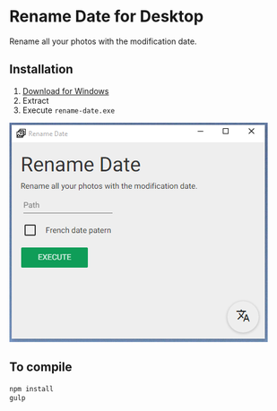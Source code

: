 # Rename Date for Desktop

Rename all your photos with the modification date.

## Installation

1. [Download for Windows](https://raw.githubusercontent.com/cedced19/rename-date/tree/master/desktop/dist/Windows.zip)
2. Extract
3. Execute `rename-date.exe`

![Demo](demo.png)

## To compile

```
npm install
gulp
```
